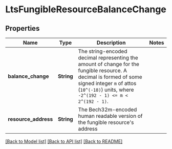 # LtsFungibleResourceBalanceChange

## Properties

Name | Type | Description | Notes
------------ | ------------- | ------------- | -------------
**balance_change** | **String** | The string-encoded decimal representing the amount of change for the fungible resource. A decimal is formed of some signed integer `m` of attos (`10^(-18)`) units, where `-2^(192 - 1) <= m < 2^(192 - 1)`.  | 
**resource_address** | **String** | The Bech32m-encoded human readable version of the fungible resource's address  | 

[[Back to Model list]](../README.md#documentation-for-models) [[Back to API list]](../README.md#documentation-for-api-endpoints) [[Back to README]](../README.md)


